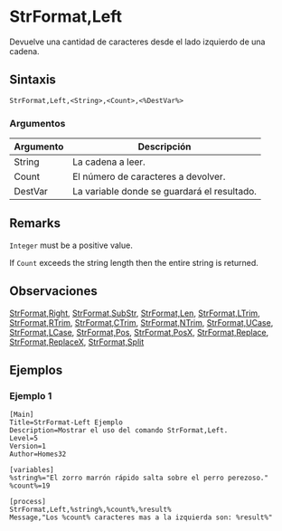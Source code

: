 # StrFormat,Left

Devuelve una cantidad de caracteres desde el lado izquierdo de una cadena.

## Sintaxis

```pebakery
StrFormat,Left,<String>,<Count>,<%DestVar%>
```

### Argumentos

| Argumento | Descripción |
| --- | --- |
| String | La cadena a leer. |
| Count | El número de caracteres a devolver. |
| DestVar | La variable donde se guardará el resultado. |

## Remarks

`Integer` must be a positive value.

If `Count` exceeds the string length then the entire string is returned.

## Observaciones

[StrFormat,Right](./Right.md), [StrFormat,SubStr](./SubStr.md), [StrFormat,Len](./Len.md), [StrFormat,LTrim](./LTrim.md), [StrFormat,RTrim](./RTrim.md), [StrFormat,CTrim](./CTrim.md), [StrFormat,NTrim](./NTrim.md), [StrFormat,UCase](./UCase.md), [StrFormat,LCase](./LCase.md), [StrFormat,Pos](./Pos.md), [StrFormat,PosX](./PosX.md), [StrFormat,Replace](./Replace.md), [StrFormat,ReplaceX](./ReplaceX.md), [StrFormat,Split](./Split)

## Ejemplos

### Ejemplo 1

```pebakery
[Main]
Title=StrFormat-Left Ejemplo
Description=Mostrar el uso del comando StrFormat,Left.
Level=5
Version=1
Author=Homes32

[variables]
%string%="El zorro marrón rápido salta sobre el perro perezoso."
%count%=19

[process]
StrFormat,Left,%string%,%count%,%result%
Message,"Los %count% caracteres mas a la izquierda son: %result%"
```
